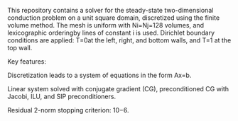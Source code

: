 This repository contains a solver for the steady-state two-dimensional conduction problem on a unit square domain, discretized using the finite volume method. The mesh is uniform with Ni=Nj=128 volumes, and lexicographic orderingby lines of constant i is used. Dirichlet boundary conditions are applied: T=0at the left, right, and bottom walls, and T=1 at the top wall.

Key features:

   Discretization leads to a system of equations in the form Ax=b.

   Linear system solved with conjugate gradient (CG), preconditioned CG with Jacobi, ILU, and SIP preconditioners.

   Residual 2-norm stopping criterion: 10−6.
